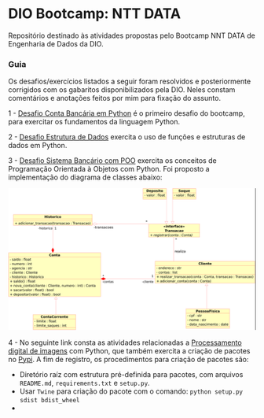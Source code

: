 # DIO Bootcamp: NTT DATA

Repositório destinado às atividades propostas pelo Bootcamp NNT DATA de Engenharia de Dados da DIO.

### Guia

Os desafios/exercícios listados a seguir foram resolvidos e posteriormente corrigidos com os gabaritos disponibilizados pela DIO. Neles constam comentários e anotações feitos por mim para fixação do assunto.

1 - [Desafio Conta Bancária em Python](Desafio1-Conta_bancaria/desafio1.py.py) é o primeiro desafio do bootcamp, para exercitar os fundamentos da linguagem Python.

2 - [Desafio Estrutura de Dados](Desafio2-ED/desafio2.py) exercita o uso de funções e estruturas de dados em Python.


3 - [Desafio Sistema Bancário com POO](Desafio3-Sistema_bancario_POO/desafio3.py) exercita os conceitos de Programação Orientada à Objetos com Python. Foi proposto a implementação do diagrama de classes abaixo:

![classes_desafio3](Desafio3-Sistema_bancario_POO/Trilha_Python-desafio.png)

4 - No seguinte link consta as atividades relacionadas a [Processamento digital de imagens](https://github.com/Moskbr/image-processing-package.git) com Python, que também exercita a criação de pacotes no [Pypi](https://pypi.org/). A fim de registro, os procedimentos para criação de pacotes são:

- Diretório raíz com estrutura pré-definida para pacotes, com arquivos `README.md`, `requirements.txt` e `setup.py`.
- Usar `Twine` para criação do pacote com o comando: `python setup.py sdist bdist_wheel`
- 

